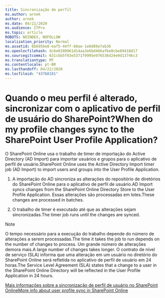 ```yaml
---
title: Sincronização de perfil
ms.author: arnek
author: arnek
ms.date: 04/21/2020
ms.audience: ITPro
ms.topic: article
ROBOTS: NOINDEX, NOFOLLOW
localization_priority: Normal
ms.assetid: 6b695be8-eaf5-44ff-b0ae-1e0d89e7ab36
ms.openlocfilehash: dc6e0280961d14aa3e6bd466afbe0cbe89418d17
ms.sourcegitcommit: 631cbb5f03e5371f0995e976536d24e9d13746c3
ms.translationtype: MT
ms.contentlocale: pt-BR
ms.lasthandoff: 04/22/2020
ms.locfileid: "43768101"
---
```

# <a name="when-do-my-profile-changes-sync-to-the-sharepoint-user-profile-application"></a><span data-ttu-id="32835-102">Quando o meu perfil é alterado, sincronizar com o aplicativo de perfil de usuário do SharePoint?</span><span class="sxs-lookup"><span data-stu-id="32835-102">When do my profile changes sync to the SharePoint User Profile Application?</span></span>

<span data-ttu-id="32835-103">O SharePoint Online usa o trabalho de timer de importação do Active Directory (AD Import) para importar usuários e grupos para o aplicativo de perfil de usuário.</span><span class="sxs-lookup"><span data-stu-id="32835-103">SharePoint Online uses the Active Directory Import timer job (AD Import) to import users and groups into the User Profile Application.</span></span> 
  
1. <span data-ttu-id="32835-104">A importação do AD sincroniza as alterações do repositório de diretórios do SharePoint Online para o aplicativo de perfil de usuário.</span><span class="sxs-lookup"><span data-stu-id="32835-104">AD Import syncs changes from the SharePoint Online Directory Store to the User Profile Application.</span></span> <span data-ttu-id="32835-105">Essas alterações são processadas em lotes.</span><span class="sxs-lookup"><span data-stu-id="32835-105">These changes are processed in batches.</span></span>
    
2. <span data-ttu-id="32835-106">O trabalho de timer é executado até que as alterações sejam sincronizadas.</span><span class="sxs-lookup"><span data-stu-id="32835-106">The timer job runs until the changes are synced.</span></span>
    
> [!NOTE]
> <span data-ttu-id="32835-107">O tempo necessário para a execução do trabalho depende do número de alterações a serem processadas.</span><span class="sxs-lookup"><span data-stu-id="32835-107">The time it takes the job to run depends on the number of changes to process.</span></span> <span data-ttu-id="32835-108">Um grande número de alterações demora mais.</span><span class="sxs-lookup"><span data-stu-id="32835-108">A large number of changes takes longer.</span></span> <span data-ttu-id="32835-109">O contrato de nível de serviço (SLA) informa que uma alteração em um usuário no diretório do SharePoint Online será refletida no aplicativo de perfil de usuário em 24 horas.</span><span class="sxs-lookup"><span data-stu-id="32835-109">The Service Level Agreement (SLA) states that a change to a user in the SharePoint Online Directory will be reflected in the User Profile Application in 24 hours.</span></span> 
  
[<span data-ttu-id="32835-110">Mais informações sobre a sincronização de perfil de usuário no SharePoint Online</span><span class="sxs-lookup"><span data-stu-id="32835-110">More info about user profile sync in SharePoint Online</span></span>](https://go.microsoft.com/fwlink/?linkid=875671)
  

